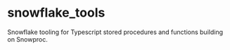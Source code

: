 # snowflake_tools
Snowflake tooling for Typescript stored procedures and functions building on Snowproc.
